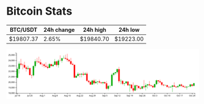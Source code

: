 # Bitcoin Stats

BTC/USDT|24h change|24h high|24h low|
|---|---|---|---|
|$19807.37|2.65%|$19840.70|$19223.00|

<img src="./chart.svg">
